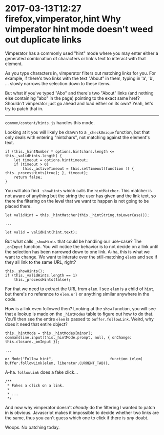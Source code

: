 2017-03-13T12:27 firefox,vimperator,hint
Why vimperator hint mode doesn't weed out duplicate links
====================================================

Vimperator has a commonly used "hint" mode where you may enter either a
generated combination of characters or link's text to interact with that element.

As you type characters in, vimperator filters out matching links for
you. For example, if there's two links with the text "About" in them, typing in
'a', 'b', ... slowly narrows the selection down to these items.

But what if you've typed "Abo" and there's two "About" links (and nothing else
containing "abo" in the page) pointing to the exact same href? Shouldn't
vimperator just go ahead and load either on its own? Yeah, let's try to patch
that in.

-----------------------

`common/content/hints.js` handles this mode.

Looking at it you will likely be drawn to a `_checkUnique` function, but that
only deals with entering "hintchars", not matching against the element's text.

    if (this._hintNumber * options.hintchars.length <= this._validHints.length) {
        let timeout = options.hinttimeout;
        if (timeout > 0)
            this._activeTimeout = this.setTimeout(function () { this._processHints(true); }, timeout);
        return false;
    }

You will also find  `_showHints` which calls the `hintMatcher`. This
matcher is not aware of anything but the string the user has given and the
link text, so there the filtering on the level that we want to happen is
not going to be placed there.

    let validHint = this._hintMatcher(this._hintString.toLowerCase());

    ...

    let valid = validHint(hint.text);

But what calls `_showHints` that could be handling our use-case?
The `_onInput` function. You will notice the behavior is to not decide on a
link until the selection has been narrowed down to one link. A-ha, this is
what we want to change. We want to interate over the still-matching
`elem`s and see if they all link to the same URL, right?

    this._showHints();
    if (this._validHints.length == 1)
        this._processHints(false);

For that we need to extract the URL from `elem`. I see `elem` is a child of
`hint`, but there's no reference to `elem.url` or anything similar anywhere in
the code.

How is a link even followed then? Looking at the `show` function, you will see
that a lookup is made on the `_hintModes` table to figure out how to do that.
You'll then see the entire `elem` is passed to `buffer.followLink`. Weird, why
does it need that entire object?

    this._hintMode = this._hintModes[minor];
    commandline.input(this._hintMode.prompt, null, { onChange: this.closure._onInput });

    ...

    o: Mode("Follow hint",                          function (elem) buffer.followLink(elem, liberator.CURRENT_TAB)),

A-ha. `followLink` does a fake click...

    /**
     * Fakes a click on a link.
     *
     * ...
     */

And now why vimperator doesn't _already_ do the filtering I wanted to patch in
is obvious. Javascript makes it impossible to decide whether two links are the
same, thus you can't guess which one to click if there is _any_ doubt.

Woops. No patching today.
